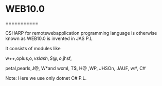 # WEB10.0
===========
 
 CSHARP  for  remotewebapplication  programming language  is  otherwise known  as  WEB10.0  is  invented   in   JAS  P.L

It  consists of modules  like

w++,oplus,o$,vslash,S@,o$,jhsf,

petal,pearls,J@, W*and  wxml, T$, H@ ,WP, JHSOn, JAUF, w#, C#


Note: Here we  use only  dotnet  C# P.L.
